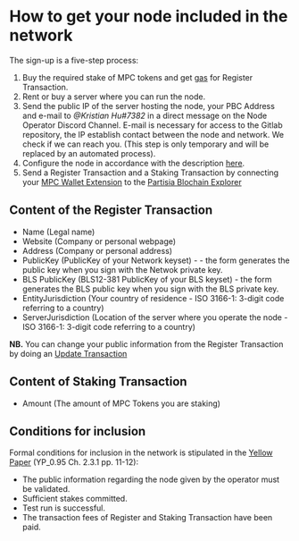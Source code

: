 # How to get your node included in the network

The sign-up is a five-step process:  

1. Buy the required stake of MPC tokens and get [gas](byoc.md) for Register Transaction.   
2. Rent or buy a server where you can run the node.
3. Send the public IP of the server hosting the node, your PBC Address and e-mail to *@Kristian Hu#7382* in a direct message on the Node Operator Discord Channel. E-mail is necessary for access to the Gitlab repository, the IP establish contact between the node and network. We check if we can reach you. (This step is only temporary and will be replaced by an automated process).
4. Configure the node in accordance with the description [here](operator.md).
5. Send a Register Transaction and a Staking Transaction by connecting your [MPC Wallet Extension](https://chrome.google.com/webstore/detail/partisia-wallet/gjkdbeaiifkpoencioahhcilildpjhgh) to the [Partisia Blochain Explorer](https://mpcexplorer.com/) 

## Content of the Register Transaction

- Name (Legal name)
- Website (Company or personal webpage)
- Address (Company or personal address)
- PublicKey (PublicKey of your Network keyset) - - the form generates the public key when you sign with the Netwok private key.
- BLS PublicKey (BLS12-381 PublicKey of your BLS keyset) - the form generates the BLS public key when you sign with the BLS private key.
- EntityJurisdiction (Your country of residence - ISO 3166-1: 3-digit code referring to a country)
- ServerJurisdiction (Location of the server where you operate the node - ISO 3166-1: 3-digit code referring to a country)

**NB.** You can change your public information from the Register Transaction by doing an [Update Transaction](update-transaction.md)

## Content of Staking Transaction

- Amount (The amount of MPC Tokens you are staking)

## Conditions for inclusion

Formal conditions for inclusion in the network is stipulated in the [Yellow Paper](accounts@pbc.foundation) (YP_0.95 Ch. 2.3.1 pp. 11-12):

- The public information regarding the node given by the operator must be validated.
- Sufficient stakes committed.
- Test run is successful.
- The transaction fees of Register and Staking Transaction have been paid.
